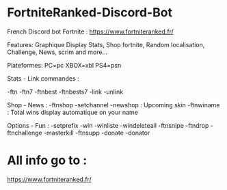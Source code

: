 # FortniteRanked-Discord-Bot
French Discord bot Fortnite :
https://www.fortniteranked.fr/

Features:
Graphique Display Stats, Shop fortnite, Random localisation, Challenge, News, scrim and more...

Plateformes: 
PC=pc
XBOX=xbl
PS4=psn

Stats - Link commandes :

-ftn <plateforme> <Epic game name>
-ftn7 <plateforme> <Epic game name>
-ftnbest <plateforme> <Epic game name> <Epic game name>
-ftnbests7 <plateforme> <Epic game name> <Epic game name>
-link <plateforme> <Epic game name>
-unlink <plateforme> <Epic game name>
  
Shop - News :
-ftnshop
-setchannel <id channel to display automatique shop>
-newshop : Upcoming skin
-ftnwiname : Total wins display automatique on your name

Options - Fun :
-setprefix <newprefix>
-win
-winliste
-windeleteall
-ftnsnipe
-ftndrop
-ftnchallenge
-masterkill
-ftnsupp <args>
-donate
-donator

# All info go to : 
https://www.fortniteranked.fr/
 




